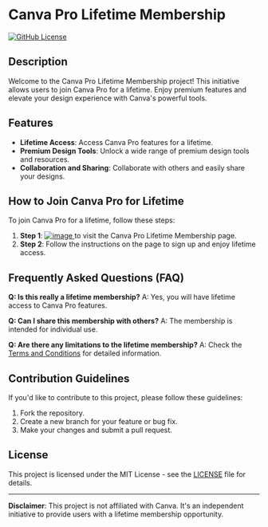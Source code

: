# Canva Pro Lifetime Membership

[![GitHub License](https://img.shields.io/badge/license-MIT-blue.svg)](LICENSE)

## Description

Welcome to the Canva Pro Lifetime Membership project! This initiative allows users to join Canva Pro for a lifetime. Enjoy premium features and elevate your design experience with Canva's powerful tools.

## Features

- **Lifetime Access**: Access Canva Pro features for a lifetime.
- **Premium Design Tools**: Unlock a wide range of premium design tools and resources.
- **Collaboration and Sharing**: Collaborate with others and easily share your designs.

## How to Join Canva Pro for Lifetime

To join Canva Pro for a lifetime, follow these steps: <br>


1. **Step 1**:  [![image](https://github.com/kamrullab/canva/assets/128359757/d48cc843-3900-4719-bec3-4e031b292a23)
](https://github.com/kamrullab/canva) to visit the Canva Pro Lifetime Membership page.
2. **Step 2**: Follow the instructions on the page to sign up and enjoy lifetime access.

## Frequently Asked Questions (FAQ)

**Q: Is this really a lifetime membership?**
A: Yes, you will have lifetime access to Canva Pro features.

**Q: Can I share this membership with others?**
A: The membership is intended for individual use.

**Q: Are there any limitations to the lifetime membership?**
A: Check the [Terms and Conditions](#) for detailed information.

## Contribution Guidelines

If you'd like to contribute to this project, please follow these guidelines:

1. Fork the repository.
2. Create a new branch for your feature or bug fix.
3. Make your changes and submit a pull request.

## License

This project is licensed under the MIT License - see the [LICENSE](LICENSE) file for details.

---

**Disclaimer**: This project is not affiliated with Canva. It's an independent initiative to provide users with a lifetime membership opportunity.
